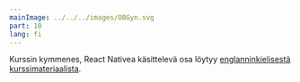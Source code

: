 ```yaml
---
mainImage: ../../../images/OBGyn.svg
part: 10
lang: fi
---
```


<div class="intro">

Kurssin kymmenes, React Nativea käsittelevä osa löytyy [englanninkielisestä kurssimateriaalista](/en/OBGyn).

</div>
